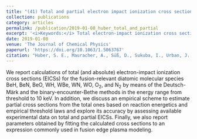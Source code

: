 ```yaml
---
title: "(41) Total and partial electron impact ionization cross sections of fusion-relevant diatomic molecules"
collection: publications
category: articles
permalink: /publication/2019-01-08_huber_total_and_partial
excerpt: '<i>Keywords:</i> Total electron-impact ionization cross sections; Partial electron-impact ionization cross sections; Computational method; Diatomic molecules; Nuclear fusion; Binary-encounter-Bethe method; Deutsch-Märk method'
date: 2019-01-08
venue: 'The Journal of Chemical Physics'
paperurl: 'https://doi.org/10.1063/1.5063767'
citation: "Huber, S. E., Mauracher, A., Süß, D., Sukuba, I., Urban, J., Borodin, D., & Probst, M. (2019). Total and partial electron impact ionization cross sections of fusion-relevant diatomic molecules. <i>The Journal of Chemical Physics, 150</i>, 024306."
---
```


We report calculations of total (and absolute) electron-impact ionization cross sections (EICSs) for the fusion-relevant diatomic molecular species BeH, BeN, BeO, WH, WBe, WN, WO, O<sub>2</sub>, and N<sub>2</sub> by means of the Deutsch-Märk and the  binary-encounter-Bethe methods in the energy range from threshold to 10 keV. In addition, we discuss an empirical scheme to estimate partial cross sections from the total ones based on reaction energetics and empirical threshold laws and explore its accuracy by assessing available experimental data on total and partial EICSs. Finally, we also report parameters obtained by fitting the calculated cross sections to an expression commonly used in fusion edge plasma modeling.
